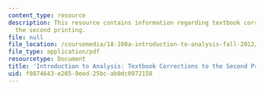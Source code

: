 ```yaml
---
content_type: resource
description: This resource contains information regarding textbook corrections to
  the second printing.
file: null
file_location: /coursemedia/18-100a-introduction-to-analysis-fall-2012/f0874643e2859eed25bcab0dc0972158_MIT18_100AF12_Co2ndprint.pdf
file_type: application/pdf
resourcetype: Document
title: 'Introduction to Analysis: Textbook Corrections to the Second Printing'
uid: f0874643-e285-9eed-25bc-ab0dc0972158
---
```

